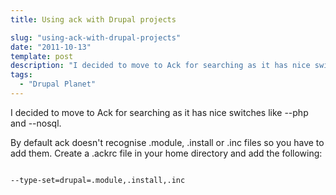 ```yaml
---
title: Using ack with Drupal projects

slug: "using-ack-with-drupal-projects"
date: "2011-10-13"
template: post
description: "I decided to move to Ack for searching as it has nice switches like --php and --nosql."
tags:
  - "Drupal Planet"
---
```

I decided to move to Ack for searching as it has nice switches like --php and --nosql.

By default ack doesn't recognise .module, .install or .inc files so you have to add them. Create a .ackrc file in your home directory and add the following:

<code>
--type-set=drupal=.module,.install,.inc</code>
